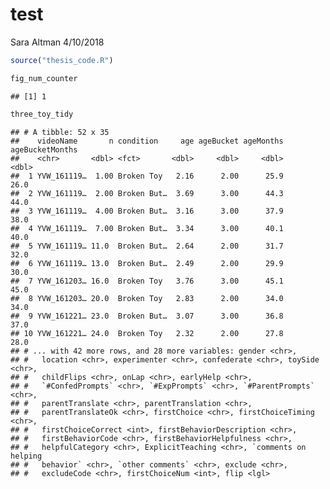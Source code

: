 test
================
Sara Altman
4/10/2018

``` r
source("thesis_code.R")
```

``` r
fig_num_counter
```

    ## [1] 1

``` r
three_toy_tidy
```

    ## # A tibble: 52 x 35
    ##    videoName       n condition     age ageBucket ageMonths ageBucketMonths
    ##    <chr>       <dbl> <fct>       <dbl>     <dbl>     <dbl>           <dbl>
    ##  1 YVW_161119…  1.00 Broken Toy   2.16      2.00      25.9            26.0
    ##  2 YVW_161119…  2.00 Broken But…  3.69      3.00      44.3            44.0
    ##  3 YVW_161119…  4.00 Broken But…  3.16      3.00      37.9            38.0
    ##  4 YVW_161119…  7.00 Broken But…  3.34      3.00      40.1            40.0
    ##  5 YVW_161119… 11.0  Broken But…  2.64      2.00      31.7            32.0
    ##  6 YVW_161119… 13.0  Broken But…  2.49      2.00      29.9            30.0
    ##  7 YVW_161203… 16.0  Broken Toy   3.76      3.00      45.1            45.0
    ##  8 YVW_161203… 20.0  Broken Toy   2.83      2.00      34.0            34.0
    ##  9 YVW_161221… 23.0  Broken But…  3.07      3.00      36.8            37.0
    ## 10 YVW_161221… 24.0  Broken Toy   2.32      2.00      27.8            28.0
    ## # ... with 42 more rows, and 28 more variables: gender <chr>,
    ## #   location <chr>, experimenter <chr>, confederate <chr>, toySide <chr>,
    ## #   childFlips <chr>, onLap <chr>, earlyHelp <chr>,
    ## #   `#ConfedPrompts` <chr>, `#ExpPrompts` <chr>, `#ParentPrompts` <chr>,
    ## #   parentTranslate <chr>, parentTranslation <chr>,
    ## #   parentTranslateOk <chr>, firstChoice <chr>, firstChoiceTiming <chr>,
    ## #   firstChoiceCorrect <int>, firstBehaviorDescription <chr>,
    ## #   firstBehaviorCode <chr>, firstBehaviorHelpfulness <chr>,
    ## #   helpfulCategory <chr>, ExplicitTeaching <chr>, `comments on helping
    ## #   behavior` <chr>, `other comments` <chr>, exclude <chr>,
    ## #   excludeCode <chr>, firstChoiceNum <int>, flip <lgl>

